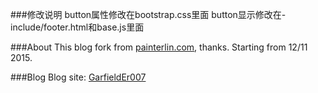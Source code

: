 ###修改说明
button属性修改在bootstrap.css里面
button显示修改在-include/footer.html和base.js里面

###About
This blog fork from [painterlin.com](painterlin.com), thanks.
Starting from 12/11 2015.

###Blog
Blog site: [GarfieldEr007](http://garfielder007.github.io)
